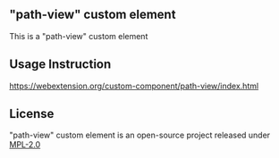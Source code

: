 ## "path-view" custom element

This is a "path-view" custom element

## Usage Instruction

https://webextension.org/custom-component/path-view/index.html

## License

"path-view" custom element is an open-source project released under [MPL-2.0](https://github.com/lunu-bounir/allow-right-click.html/blob/master/LICENSE)
